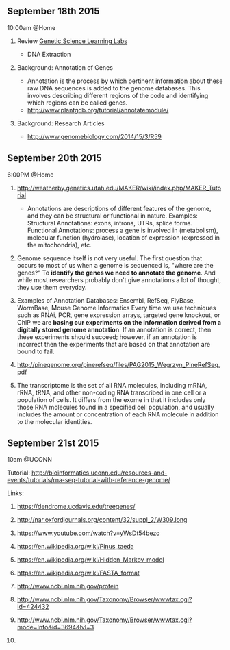 ## September 18th 2015
10:00am @Home

1. Review [Genetic Science Learning Labs](http://learn.genetics.utah.edu/content/labs/extraction/) 
   * DNA Extraction

2. Background: Annotation of Genes
   * Annotation is the process by which pertinent information about these raw DNA sequences is added to the genome databases. This involves describing different regions of the code and identifying which regions can be called genes.
   * http://www.plantgdb.org/tutorial/annotatemodule/
   
3. Background: Research Articles
   * http://www.genomebiology.com/2014/15/3/R59

## September 20th 2015
6:00PM @Home

1. http://weatherby.genetics.utah.edu/MAKER/wiki/index.php/MAKER_Tutorial
   * Annotations are descriptions of different features of the genome, and they can be structural or functional in        nature. Examples: Structural Annotations: exons, introns, UTRs, splice forms. Functional Annotations: process a      gene is involved in (metabolism), molecular function (hydrolase), location of expression (expressed in the    mitochondria), etc. 

2. Genome sequence itself is not very useful. The first question that occurs to most of us when a genome is sequenced is, "where are the genes?" To **identify the genes we need to annotate the genome**. And while most researchers probably don't give annotations a lot of thought, they use them everyday.

3. Examples of Annotation Databases: Ensembl, RefSeq, FlyBase, WormBase, Mouse Genome Informatics
   Every time we use techniques such as RNAi, PCR, gene expression arrays, targeted gene knockout, or ChIP we are   **basing our experiments on the information derived from a digitally stored genome annotation**. If an annotation is correct, then these experiments should succeed; however, if an annotation is incorrect then the experiments that are based on that annotation are bound to fail. 

4. http://pinegenome.org/pinerefseq/files/PAG2015_Wegrzyn_PineRefSeq.pdf

5. The transcriptome is the set of all RNA molecules, including mRNA, rRNA, tRNA, and other non-coding RNA   transcribed in one cell or a population of cells. It differs from the exome in that it includes only those RNA molecules found in a specified cell population, and usually includes the amount or concentration of each RNA molecule in addition to the molecular identities.


## September 21st 2015

10am @UCONN 

Tutorial: http://bioinformatics.uconn.edu/resources-and-events/tutorials/rna-seq-tutorial-with-reference-genome/

Links:

1. https://dendrome.ucdavis.edu/treegenes/

2. http://nar.oxfordjournals.org/content/32/suppl_2/W309.long
 
3. https://www.youtube.com/watch?v=yWsDt54bezo

4. https://en.wikipedia.org/wiki/Pinus_taeda
 
5. https://en.wikipedia.org/wiki/Hidden_Markov_model
 
6. https://en.wikipedia.org/wiki/FASTA_format

7. http://www.ncbi.nlm.nih.gov/protein

8. http://www.ncbi.nlm.nih.gov/Taxonomy/Browser/wwwtax.cgi?id=424432

9. http://www.ncbi.nlm.nih.gov/Taxonomy/Browser/wwwtax.cgi?mode=Info&id=3694&lvl=3

10. 


